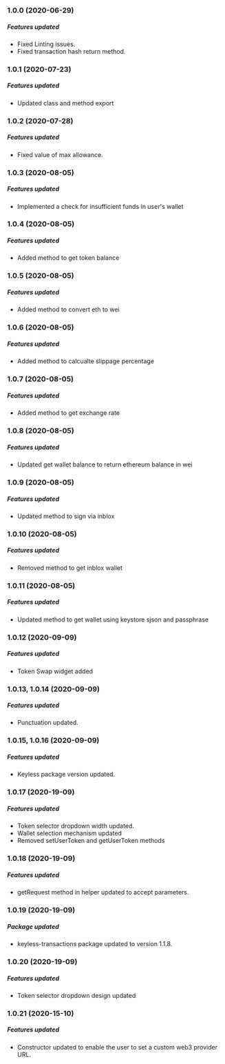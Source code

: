 ### 1.0.0 (2020-06-29)

##### Features updated

* Fixed Linting issues.
* Fixed transaction hash return method.

### 1.0.1 (2020-07-23)

##### Features updated

* Updated class and method export

### 1.0.2 (2020-07-28)

##### Features updated

* Fixed value of max allowance.

### 1.0.3 (2020-08-05)

##### Features updated

* Implemented a check for insufficient funds in user's wallet

### 1.0.4 (2020-08-05)

##### Features updated

* Added method to get token balance

### 1.0.5 (2020-08-05)

##### Features updated

* Added method to convert eth to wei

### 1.0.6 (2020-08-05)

##### Features updated

* Added method to calcualte slippage percentage

### 1.0.7 (2020-08-05)

##### Features updated

* Added method to get exchange rate

### 1.0.8 (2020-08-05)

##### Features updated

* Updated get wallet balance to return ethereum balance in wei

### 1.0.9 (2020-08-05)

##### Features updated

* Updated method to sign via inblox

### 1.0.10 (2020-08-05)

##### Features updated

* Removed method to get inblox wallet

### 1.0.11 (2020-08-05)

##### Features updated

* Updated method to get wallet using keystore sjson and passphrase

### 1.0.12 (2020-09-09)

##### Features updated

* Token Swap widget added

### 1.0.13, 1.0.14 (2020-09-09)

##### Features updated

* Punctuation updated.


### 1.0.15, 1.0.16 (2020-09-09)

##### Features updated

* Keyless package version updated.


### 1.0.17 (2020-19-09)

##### Features updated

* Token selector dropdown width updated.
* Wallet selection mechanism updated
* Removed setUserToken and getUserToken methods

### 1.0.18 (2020-19-09)

##### Features updated

* getRequest method in helper updated to accept parameters.

### 1.0.19 (2020-19-09)

##### Package updated

* keyless-transactions package updated to version 1.1.8.


### 1.0.20 (2020-19-09)

##### Features updated

* Token selector dropdown design updated


### 1.0.21 (2020-15-10)

##### Features updated

* Constructor updated to enable the user to set a custom web3 provider URL.








